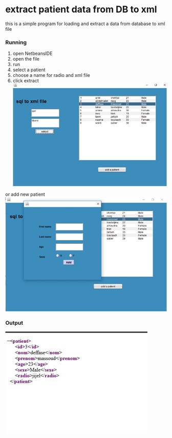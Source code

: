 # **extract patient data from DB to xml**


this is a simple program for loading and extract a data from database to xml file

### Running

 1. open NetbeansIDE
 2. open the file
 3. run 
 4. select a patient
 5. choose a name for radio and xml file
 6. click extract
   ![program main](main2.jpg)

or add new patient 
   ![program main](main1.jpg)
 
### Output

   ![xml output](xmll.jpg)
